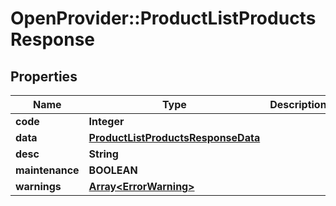 # OpenProvider::ProductListProductsResponse

## Properties
Name | Type | Description | Notes
------------ | ------------- | ------------- | -------------
**code** | **Integer** |  | [optional] 
**data** | [**ProductListProductsResponseData**](ProductListProductsResponseData.md) |  | [optional] 
**desc** | **String** |  | [optional] 
**maintenance** | **BOOLEAN** |  | [optional] 
**warnings** | [**Array&lt;ErrorWarning&gt;**](ErrorWarning.md) |  | [optional] 

